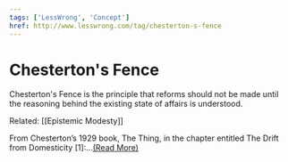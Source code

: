 ```yaml
---
tags: ['LessWrong', 'Concept']
href: http://www.lesswrong.com/tag/chesterton-s-fence
---
```


# Chesterton's Fence
Chesterton's Fence is the principle that reforms should not be made until the reasoning behind the existing state of affairs is understood. 

Related: [[Epistemic Modesty]]

From Chesterton’s 1929 book, The Thing, in the chapter entitled The Drift from Domesticity [1]:...[(Read More)]()

